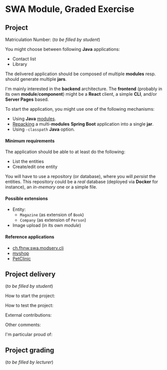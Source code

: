 # SWA Module, Graded Exercise

## Project

Matriculation Number: (_to be filled by student_)

You might choose between following **Java** applications:
* Contact list
* Library

The delivered application should be composed of multiple **modules** resp. should generate multiple **jars**.

I'm mainly interested in the **backend** architecture. The **frontend** (probably in its own **module**/**component**) might be a **React** client, a simple **CLI**, and/or **Server Pages** based.

To start the application, you might use one of the following mechanisms:
* Using **Java** [modules](https://github.com/ribeaud/ch.fhnw.swa.modserv.cli/blob/master/Commands.txt).
* [Repacking](https://ribeaud.github.io/SWA/lectures/5/#10) a multi-**modules** **Spring Boot** application into a single **jar**.
* Using `-classpath` **Java** option.

#### Minimum requirements

The application should be able to at least do the following:
* List the entities
* Create/edit one entity

You will have to use a repository (or database), where you will _persist_ the entities. This repository could be a _real_ database (deployed via **Docker** for instance), an _in-memory_ one or a simple file.

#### Possible extensions

* Entity:
  * `Magazine` (as extension of `Book`)
  * `Company` (as extension of `Person`)
* Image upload (in its own *module*)

#### Reference applications

* [ch.fhnw.swa.modserv.cli](https://github.com/ribeaud/ch.fhnw.swa.modserv.cli)
* [myshop](https://github.com/ribeaud/blog-code-samples/tree/master/myshop)
* [PetClinic](https://github.com/spring-projects/spring-petclinic)

## Project delivery
(_to be filled by student_)

How to start the project:

How to test the project:

External contributions:

Other comments:

I'm particular proud of:

## Project grading

(_to be filled by lecturer_)
